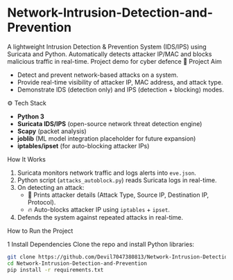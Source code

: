 # Network-Intrusion-Detection-and-Prevention
A lightweight Intrusion Detection &amp; Prevention System (IDS/IPS) using Suricata and Python. Automatically detects attacker IP/MAC and blocks malicious traffic in real-time. Project demo for cyber defence
 🎯 Project Aim
- Detect and prevent network-based attacks on a system.  
- Provide real-time visibility of attacker IP, MAC address, and attack type.  
- Demonstrate IDS (detection only) and IPS (detection + blocking) modes. 

⚙️ Tech Stack
- **Python 3**  
- **Suricata IDS/IPS** (open-source network threat detection engine)  
- **Scapy** (packet analysis)  
- **joblib** (ML model integration placeholder for future expansion)  
- **iptables/ipset** (for auto-blocking attacker IPs)  

 How It Works
1. Suricata monitors network traffic and logs alerts into `eve.json`.  
2. Python script (`attacks_autoblock.py`) reads Suricata logs in real-time.  
3. On detecting an attack:
   - 🚨 Prints attacker details (Attack Type, Source IP, Destination IP, Protocol).  
   - 🔥 Auto-blocks attacker IP using `iptables` + `ipset`.  
4. Defends the system against repeated attacks in real-time.  


 How to Run the Project

 1️ Install Dependencies
Clone the repo and install Python libraries:
```bash
git clone https://github.com/Devil7047380813/Network-Intrusion-Detection-and-Prevention.git
cd Network-Intrusion-Detection-and-Prevention
pip install -r requirements.txt
